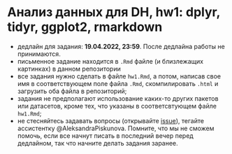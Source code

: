# Анализ данных для DH, hw1: dplyr, tidyr, ggplot2, rmarkdown

* дедлайн для задания: **19.04.2022, 23:59**. После дедлайна работы не принимаются.
* письменное задание находится в `.Rmd` файле (и близлежащих картинках) в данном репозитории
* все задания нужно сделать в файле `hw1.Rmd`, а потом, написав свое имя в соответствующем поле файла `.Rmd`, скомпилировать `.html` и загрузить оба файла в репозиторий;
* задания не предполагают использование каких-то других пакетов или датасетов, кроме тех, что указаны в соответсвтующем файле `hw1.Rmd`;
* не стесняйтесь задавать вопросы (открывайте [issue](https://help.github.com/en/github/managing-your-work-on-github/creating-an-issue)), тегайте ассистентку @AleksandraPiskunova. Помните, что мы не сможем помочь, если все начнут писать в последний вечер перед дедлайном, так что начните делать задания заранее.
    
    
